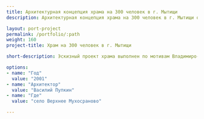 ```yaml
---
title: Архитектурная концепция храма на 300 человек в г. Мытищи
description: Архитектурная концепция храма на 300 человек в г. Мытищи от архитектурного бюро А510. Индивидуальное проектирование на заказ.

layout: port-project
permalink: /portfolio/:path
weight: 160
project-title: Храм на 300 человек в г. Мытищи

short-description: Эскизный проект храма выполнен по мотивам Владимиро-суздальского зодчества. Храм включает колокольню, хоры, крипту с помещениями для служащих. Стены храма полностью выложены из кирпича, без бетонных конструкций.

options:
- name: "Год"
  value: "2001"
- name: "Архитектор"
  value: "Василий Пупкин"
- name: "Где"
  value: "село Верхнее Мухосраново"

---
```

